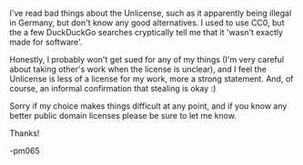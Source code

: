 I've read bad things about the Unlicense, such as it apparently being illegal in Germany, but don't know any good alternatives. I used to use CC0, but the a few DuckDuckGo searches cryptically tell me that it 'wasn't exactly made for software'.

Honestly, I probably won't get sued for any of my things (I'm very careful about taking other's work when the license is unclear), and I feel the Unlicense is less of a license for my work, more a strong statement. And, of course, an informal confirmation that stealing is okay :)

Sorry if my choice makes things difficult at any point, and if you know any better public domain licenses please be sure to let me know.

Thanks!

-pm065
